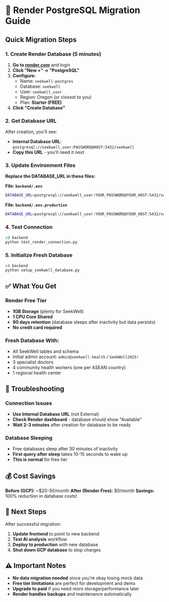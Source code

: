 # 🚀 Render PostgreSQL Migration Guide

## Quick Migration Steps

### 1. Create Render Database (5 minutes)

1. **Go to [render.com](https://render.com)** and login
2. **Click "New +" → "PostgreSQL"**
3. **Configure:**
   - Name: `seekwell-postgres`
   - Database: `seekwell`
   - User: `seekwell_user`
   - Region: Oregon (or closest to you)
   - Plan: **Starter (FREE)**
4. **Click "Create Database"**

### 2. Get Database URL

After creation, you'll see:
- **Internal Database URL**: `postgresql://seekwell_user:PASSWORD@HOST:5432/seekwell`
- **Copy this URL** - you'll need it next

### 3. Update Environment Files

**Replace the DATABASE_URL in these files:**

**File: `backend/.env`**
```bash
DATABASE_URL=postgresql://seekwell_user:YOUR_PASSWORD@YOUR_HOST:5432/seekwell
```

**File: `backend/.env.production`**
```bash
DATABASE_URL=postgresql://seekwell_user:YOUR_PASSWORD@YOUR_HOST:5432/seekwell
```

### 4. Test Connection

```bash
cd backend
python test_render_connection.py
```

### 5. Initialize Fresh Database

```bash
cd backend
python setup_seekwell_database.py
```

## ✅ What You Get

### Render Free Tier
- **1GB Storage** (plenty for SeekWell)
- **1 CPU Core Shared**
- **90 days retention** (database sleeps after inactivity but data persists)
- **No credit card required**

### Fresh Database With:
- All SeekWell tables and schema
- Initial admin account: `admin@seekwell.health` / `SeekWell2025!`
- 3 specialist doctors
- 4 community health workers (one per ASEAN country)
- 1 regional health center

## 🔧 Troubleshooting

### Connection Issues
- **Use Internal Database URL** (not External)
- **Check Render dashboard** - database should show "Available"
- **Wait 2-3 minutes** after creation for database to be ready

### Database Sleeping
- Free databases sleep after 30 minutes of inactivity
- **First query after sleep** takes 10-15 seconds to wake up
- **This is normal** for free tier

## 💰 Cost Savings

**Before (GCP):** ~$20-50/month
**After (Render Free):** $0/month
**Savings:** 100% reduction in database costs!

## 🚀 Next Steps

After successful migration:
1. **Update frontend** to point to new backend
2. **Test AI analysis** workflow
3. **Deploy to production** with new database
4. **Shut down GCP database** to stop charges

## ⚠️ Important Notes

- **No data migration needed** since you're okay losing mock data
- **Free tier limitations** are perfect for development and demo
- **Upgrade to paid** if you need more storage/performance later
- **Render handles backups** and maintenance automatically
